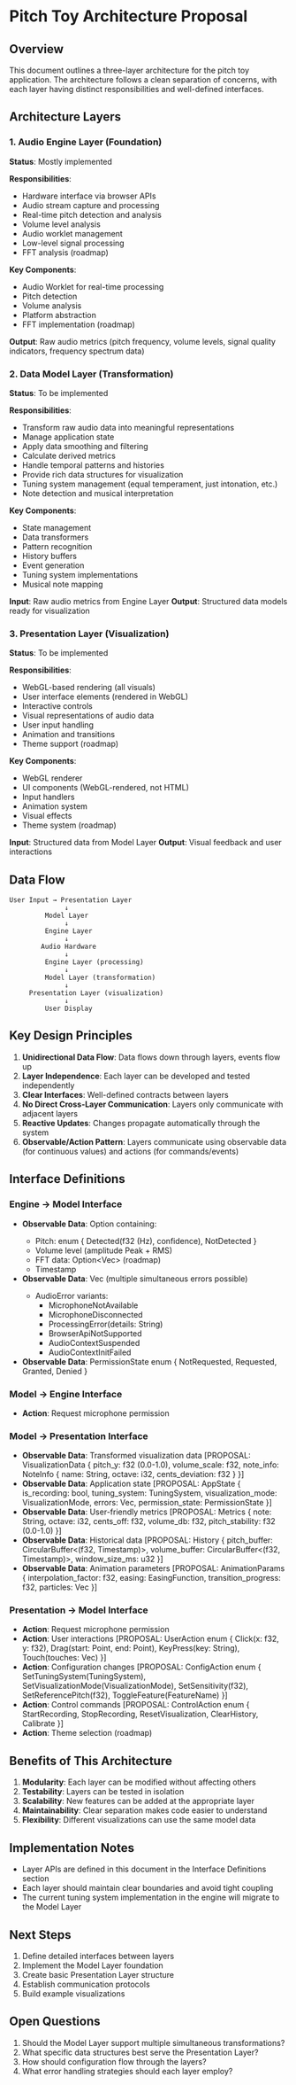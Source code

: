 # Pitch Toy Architecture Proposal

## Overview

This document outlines a three-layer architecture for the pitch toy application. The architecture follows a clean separation of concerns, with each layer having distinct responsibilities and well-defined interfaces.

## Architecture Layers

### 1. Audio Engine Layer (Foundation)
**Status**: Mostly implemented

**Responsibilities**:
- Hardware interface via browser APIs
- Audio stream capture and processing
- Real-time pitch detection and analysis
- Volume level analysis
- Audio worklet management
- Low-level signal processing
- FFT analysis (roadmap)

**Key Components**:
- Audio Worklet for real-time processing
- Pitch detection
- Volume analysis
- Platform abstraction
- FFT implementation (roadmap)

**Output**: Raw audio metrics (pitch frequency, volume levels, signal quality indicators, frequency spectrum data)

### 2. Data Model Layer (Transformation)
**Status**: To be implemented

**Responsibilities**:
- Transform raw audio data into meaningful representations
- Manage application state
- Apply data smoothing and filtering
- Calculate derived metrics
- Handle temporal patterns and histories
- Provide rich data structures for visualization
- Tuning system management (equal temperament, just intonation, etc.)
- Note detection and musical interpretation

**Key Components**:
- State management
- Data transformers
- Pattern recognition
- History buffers
- Event generation
- Tuning system implementations
- Musical note mapping

**Input**: Raw audio metrics from Engine Layer
**Output**: Structured data models ready for visualization

### 3. Presentation Layer (Visualization)
**Status**: To be implemented

**Responsibilities**:
- WebGL-based rendering (all visuals)
- User interface elements (rendered in WebGL)
- Interactive controls
- Visual representations of audio data
- User input handling
- Animation and transitions
- Theme support (roadmap)

**Key Components**:
- WebGL renderer
- UI components (WebGL-rendered, not HTML)
- Input handlers
- Animation system
- Visual effects
- Theme system (roadmap)

**Input**: Structured data from Model Layer
**Output**: Visual feedback and user interactions

## Data Flow

```
User Input → Presentation Layer
              ↓
         Model Layer
              ↓
         Engine Layer
              ↓
        Audio Hardware
              ↓
         Engine Layer (processing)
              ↓
         Model Layer (transformation)
              ↓
     Presentation Layer (visualization)
              ↓
         User Display
```

## Key Design Principles

1. **Unidirectional Data Flow**: Data flows down through layers, events flow up
2. **Layer Independence**: Each layer can be developed and tested independently
3. **Clear Interfaces**: Well-defined contracts between layers
4. **No Direct Cross-Layer Communication**: Layers only communicate with adjacent layers
5. **Reactive Updates**: Changes propagate automatically through the system
6. **Observable/Action Pattern**: Layers communicate using observable data (for continuous values) and actions (for commands/events)

## Interface Definitions

### Engine → Model Interface
- **Observable Data**: Option<AudioAnalysis> containing:
  - Pitch: enum { Detected(f32 (Hz), confidence), NotDetected }
  - Volume level (amplitude Peak + RMS)
  - FFT data: Option<Vec<f32>> (roadmap)
  - Timestamp
- **Observable Data**: Vec<AudioError> (multiple simultaneous errors possible)
  - AudioError variants:
    - MicrophoneNotAvailable
    - MicrophoneDisconnected
    - ProcessingError(details: String)
    - BrowserApiNotSupported
    - AudioContextSuspended
    - AudioContextInitFailed
- **Observable Data**: PermissionState enum { NotRequested, Requested, Granted, Denied }

### Model → Engine Interface
- **Action**: Request microphone permission

### Model → Presentation Interface
- **Observable Data**: Transformed visualization data [PROPOSAL: VisualizationData { pitch_y: f32 (0.0-1.0), volume_scale: f32, note_info: NoteInfo { name: String, octave: i32, cents_deviation: f32 } }]
- **Observable Data**: Application state [PROPOSAL: AppState { is_recording: bool, tuning_system: TuningSystem, visualization_mode: VisualizationMode, errors: Vec<Error>, permission_state: PermissionState }]
- **Observable Data**: User-friendly metrics [PROPOSAL: Metrics { note: String, octave: i32, cents_off: f32, volume_db: f32, pitch_stability: f32 (0.0-1.0) }]
- **Observable Data**: Historical data [PROPOSAL: History { pitch_buffer: CircularBuffer<(f32, Timestamp)>, volume_buffer: CircularBuffer<(f32, Timestamp)>, window_size_ms: u32 }]
- **Observable Data**: Animation parameters [PROPOSAL: AnimationParams { interpolation_factor: f32, easing: EasingFunction, transition_progress: f32, particles: Vec<Particle> }]

### Presentation → Model Interface
- **Action**: Request microphone permission
- **Action**: User interactions [PROPOSAL: UserAction enum { Click(x: f32, y: f32), Drag(start: Point, end: Point), KeyPress(key: String), Touch(touches: Vec<Touch>) }]
- **Action**: Configuration changes [PROPOSAL: ConfigAction enum { SetTuningSystem(TuningSystem), SetVisualizationMode(VisualizationMode), SetSensitivity(f32), SetReferencePitch(f32), ToggleFeature(FeatureName) }]
- **Action**: Control commands [PROPOSAL: ControlAction enum { StartRecording, StopRecording, ResetVisualization, ClearHistory, Calibrate }]
- **Action**: Theme selection (roadmap)

## Benefits of This Architecture

1. **Modularity**: Each layer can be modified without affecting others
2. **Testability**: Layers can be tested in isolation
3. **Scalability**: New features can be added at the appropriate layer
4. **Maintainability**: Clear separation makes code easier to understand
5. **Flexibility**: Different visualizations can use the same model data

## Implementation Notes

- Layer APIs are defined in this document in the Interface Definitions section
- Each layer should maintain clear boundaries and avoid tight coupling
- The current tuning system implementation in the engine will migrate to the Model Layer

## Next Steps

1. Define detailed interfaces between layers
2. Implement the Model Layer foundation
3. Create basic Presentation Layer structure
4. Establish communication protocols
5. Build example visualizations

## Open Questions

1. Should the Model Layer support multiple simultaneous transformations?
2. What specific data structures best serve the Presentation Layer?
3. How should configuration flow through the layers?
4. What error handling strategies should each layer employ?
